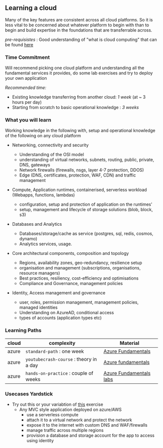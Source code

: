 ## Learning a cloud

Many of the key features are consistent across all cloud platforms. So it is less vital to be concerned about whatever platform to begin with than to begin and build expertise in the foundations that are transferrable across.

_pre-requisistes_ : Good understanding of "what is cloud computing" that can be found [here](./cloud-computing.md)

### Time Commitment

Will recommend picking one cloud platform and understanding all the fundamental services it provides, do some lab exercises and try to deploy your own application

_Recommended time:_

- Existing knowledge transferring from another cloud: _1 week_ (at ~ 3 hours per day)
- Starting from scratch to basic operational knowledge : _3 weeks_

### What you will learn

Working knowledge in the following with, setup and operational knowledge of the following on any cloud platform

- Networking, connectivity and security

  - Understanding of the OSI model
  - understanding of virtual networks, subnets, routing, public, private, DNS, gateways
  - Network firewalls (firewalls, nsgs, layer 4-7 protection, DDOS)
  - Edge (DNS, certificates, protection, WAF, CDN) and traffic management

- Compute, Application runtimes, containerised, serverless workload (Webapps, functions, lambdas)

  - configuration, setup and protection of application on the runtimes'
  - setup, management and lifecycle of storage solutions (blob, block, s3)

- Databases and Analytics

  - Databases/storage/cache as service (postgres, sql, redis, cosmos, dynamo)
  - Analytics services, usage.

- Core architectural components, composition and topology

  - Regions, availability zones, geo-redundancy, resilience setup
  - organisation and management (subscriptions, organisations, resource managers)
  - Best practices, resiliency, cost-efficiency and optimisations
  - Compliance and Governance, management policies

- Identity, Access management and governance
  - user, roles, permission management, management policies, managed identities
  - Understanding on AzureAD, conditional access
  - types of accounts (application types etc)

### Learning Paths

| cloud | complexity                              | Material                      |
| ----- | --------------------------------------- | ----------------------------- |
| azure | `standard-path` : one week              | [Azure Fundamentals][1a]      |
| azure | `youtubecrash-course` : theory in a day | [Azure fundamentals][1b]      |
| azure | `hands-on-practice` : couple of weeks   | [Azure Fundamentals labs][1c] |

<!--Reference links in article-->

[1a]: https://docs.microsoft.com/en-us/learn/certifications/azure-fundamentals/?tab=tab-learning-paths
[1b]: https://www.youtube.com/watch?v=NKEFWyqJ5XA
[1c]: https://github.com/MicrosoftLearning/AZ-900T0x-MicrosoftAzureFundamentals/tree/master/Instructions/Walkthroughs

### Usecases Yardstick

- Try out this or your variabtion of [this](https://acloudguru.com/blog/engineering/cloudguruchallenge-your-resume-in-azure) exercise
  - Any MVC style application deployed on azure/AWS
    - use a serverless compute
    - attach it to a virtual network and protect the network
    - expose it to the internet with custom DNS and WAF/firewalls
    - manage traffic across multiple regions
    - provision a database and storage account for the app to access using identity
